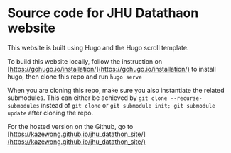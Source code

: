 # Source code for JHU Datathaon website

This website is built using Hugo and the Hugo scroll template.

To build this website locally, follow the instruction on [https://gohugo.io/installation/](https://gohugo.io/installation/) to install hugo, then clone this repo and run `hugo serve`

When you are cloning this repo, make sure you also instantiate the related submodules. This can either be achieved by `git clone --recurse-submodules` instead of `git clone` or `git submodule init; git submodule update` after cloning the repo.

For the hosted version on the Github, go to [https://kazewong.github.io/jhu_datathon_site/](https://kazewong.github.io/jhu_datathon_site/)